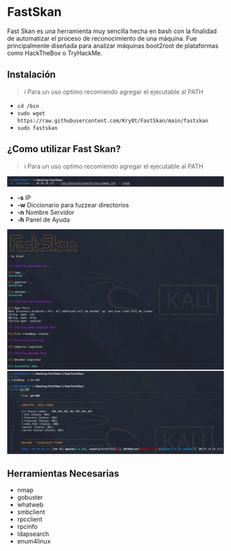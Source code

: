 # FastSkan

Fast Skan es una herramienta muy sencilla hecha en bash con la finalidad de automatizar el proceso de reconocimiento de una máquina. Fue principalmente diseñada para analizar máquinas boot2root de plataformas como HackTheBox o TryHackMe.

## Instalación
> ℹ️ Para un uso optimo recomiendo agregar el ejecutable al PATH


* `cd /bin`
* `sudo wget https://raw.githubusercontent.com/Kry0t/FastSkan/main/fastskan`
* `sudo fastskan`

## ¿Como utilizar Fast Skan?

> ℹ️ Para un uso optimo recomiendo agregar el ejecutable al PATH

![alt text](https://github.com/Kry0t/FastSkan/blob/main/images/1.png)

* **-s** IP 
* **-w** Diccionario para fuzzear directorios
* **-n** Nombre Servidor
* **-h** Panel de Ayuda


![alt text](https://github.com/Kry0t/FastSkan/blob/main/images/2.png)
![alt text](https://github.com/Kry0t/FastSkan/blob/main/images/3.png)



## Herramientas Necesarias

* nmap 
* gobuster 
* whatweb 
* smbclient 
* rpcclient 
* rpcinfo 
* ldapsearch 
* enum4linux
